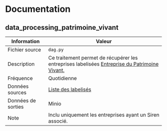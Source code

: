 # Documentation

## data_processing_patrimoine_vivant

| Information | Valeur |
| -------- | -------- |
| Fichier source | `dag.py` |
| Description | Ce traitement permet de récupérer les entreprises labelisées [Entreprise du Patrimoine Vivant.](https://www.entreprises.gouv.fr/espace-entreprises/s-informer-sur-la-reglementation/le-label-entreprise-du-patrimoine-vivant) |
| Fréquence | Quotidienne |
| Données sources | [Liste des labelisés](https://www.data.gouv.fr/fr/datasets/entreprises-du-patrimoine-vivant-epv/) |
| Données de sorties | Minio |
| Note | Inclu uniquement les entreprises ayant un Siren associé. |
